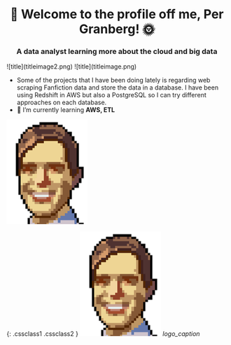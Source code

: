 

<h1 align="center">🎺 Welcome to the profile off me, Per Granberg! 🌞 
<h3 align="center">A data analyst learning more about the cloud and big data</h3>
</h1>
![title](titleimage2.png)
![title](titleimage.png)

- Some of the projects that I have been doing lately is regarding web scraping Fanfiction data and store the data in a database. I have been using Redshift in AWS but also a PostgreSQL so I can try different approaches on each database.
- 🌱 I’m currently learning **AWS, ETL**


![testar](pixelper.png)</h1>

{: .cssclass1 .cssclass2 }
![Logo](pixelper.png "Logo title")
*logo_caption*
